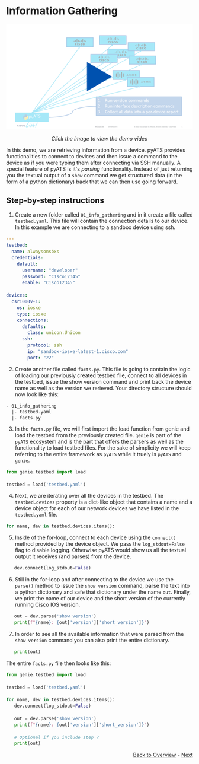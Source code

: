 # Information Gathering

[![Cover Demo 1](../../res/cover-1.png)](https://youtu.be/HQHQEX3Nddk)

<div align="center" ><i>Click the image to view the demo video</i></div>

In this demo, we are retrieving information from a device. pyATS provides functionalities to connect to devices and then issue a command to the device as if you were typing them after connecting via SSH manually. A special feature of pyATS is it's *parsing* functionality. Instead of just returning you the textual output of a `show` command we get structured data (in the form of a python dictionary) back that we can then use going forward. 

## Step-by-step instructions

1. Create a new folder called `01_info_gathering` and in it create a file called `testbed.yaml`. This file will contain the connection details to our device. In this example we are connecting to a sandbox device using ssh.
```yaml
---
testbed:
  name: alwaysonsbxs
  credentials: 
    default:
      username: "developer"
      password: "C1sco12345"
      enable: "C1sco12345"

devices:
  csr1000v-1:
    os: iosxe
    type: iosxe
    connections:
      defaults:
        class: unicon.Unicon
      ssh:
        protocol: ssh
        ip: "sandbox-iosxe-latest-1.cisco.com"
        port: "22"
```
2. Create another file called `facts.py`. This file is going to contain the logic of loading our previously created testbed file, connect to all devices in the testbed, issue the show version command and print back the device name as well as the version we rerieved. Your directory structure should now look like this:
```
- 01_info_gathering
  |- testbed.yaml
  |- facts.py
```
3. In the `facts.py` file, we will first import the load function from genie and load the testbed from the previously created file. `genie` is part of the `pyATS` ecosystem and is the part that offers the parsers as well as the functionality to load testbed files. For the sake of simplicity we will keep referring to the entire framework as `pyATS` while it truely is `pyATS` and `genie`.
```python
from genie.testbed import load

testbed = load('testbed.yaml')
```
4. Next, we are iterating over all the devices in the testbed. The `testbed.devices` property is a dict-like object that contains a name and a device object for each of our network devices we have listed in the `testbed.yaml` file.
```python
for name, dev in testbed.devices.items():
```
5. Inside of the for-loop, connect to each device using the `connect()` method provided by the device object. We pass the `log_stdout=False` flag to disable logging. Otherwise pyATS would show us all the textual output it receives (and parses) from the device. 
```python
   dev.connect(log_stdout=False)
```
6. Still in the for-loop and after connecting to the device we use the `parse()` method to issue the `show version` command, parse the text into a python dictionary and safe that dictionary under the name `out`. Finally, we print the name of our device and the short version of the currently running Cisco IOS version.
```python
   out = dev.parse('show version')
   print(f"{name}: {out['version']['short_version']}")
```
7. In order to see all the available information that were parsed from the `show version` command you can also print the entire dictionary. 
```python
   print(out)
```

The entire `facts.py` file then looks like this:

```python
from genie.testbed import load

testbed = load('testbed.yaml')

for name, dev in testbed.devices.items():
   dev.connect(log_stdout=False)

   out = dev.parse('show version')
   print(f"{name}: {out['version']['short_version']}")

   # Optional if you include step 7
   print(out)
```

<div align="right">
   
   [Back to Overview](../../Readme.md) - [Next](../02-config_diff/)
</div>